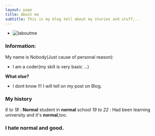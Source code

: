 ```yaml
---
layout: page
title: About me
subtitle: This is my blog tell about my stories and stuff,..
---
```

- ![Iaboutme](img/aboutme.gif)

### Information:
My name is Nobody(Just cause of personal reason):

- I am a coder(my skill is very basic ...)

**What else?** 
- I dont know !!! I will tell on my post on Blog. 

### My history

 _6 to 18_ : **Normal** student in **normal** school 
 _19 to 22_ : Had been learning university and it's **normal**,too.
 ### I hate normal and good.
 
